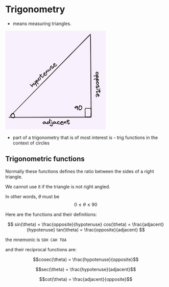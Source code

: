 # Trigonometry

* means measuring triangles.

![image right_triangle](./img/001_intro_right_triangle.excalidraw.png)

* part of a trigonometry that is of most interest is - trig functions in the context of circles

## Trigonometric functions

Normally these functions defines the ratio between the sides of a right triangle.

We cannot use it if the triangle is not right angled.

In other words, $\theta$ must be $$0 \le \theta \le 90$$


Here are the functions and their definitions:

$$
sin(\theta) = \frac{opposite}{hypotenuse}
cos(\theta) = \frac{adjacent}{hypotenuse}
tan(\theta) = \frac{opposite}{adjacent}
$$

the mnemonic is `SOH CAH TOA`

and their reciprocal functions are:

$$cosec(\theta) = \frac{hypotenuse}{opposite}$$

$$sec(\theta) = \frac{hypotenuse}{adjacent}$$

$$cot(\theta) = \frac{adjacent}{opposite}$$



